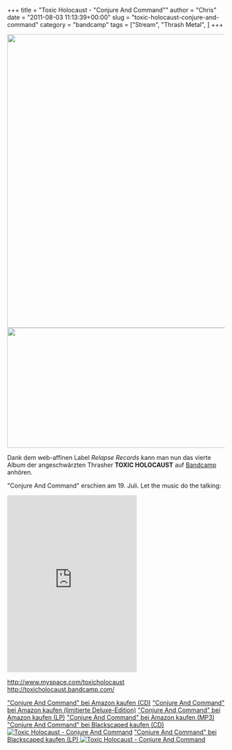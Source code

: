 +++
title = "Toxic Holocaust - \"Conjure And Command\""
author = "Chris"
date = "2011-08-03 11:13:39+00:00"
slug = "toxic-holocaust-conjure-and-command"
category = "bandcamp"
tags = ["Stream", "Thrash Metal", ]
+++

<img class="alignnone size-full wp-image-6410" title="Toxic Holocaust - Conjure And Command" src="http://necroslaughter.de/wp-content/uploads/2011/08/Toxic-Holocaust-Conjure-And-Command1.jpg" alt="" width="680" height="680" />

<img class="alignnone size-full wp-image-6409" title="Toxic Holocaust - Logo" src="http://necroslaughter.de/wp-content/uploads/2011/08/Toxic-Holocaust-Conjure-And-Command.jpg" alt="" width="680" height="278" />

Dank dem web-affinen Label _Relapse Records_ kann man nun das vierte Album der angeschwärzten Thrasher **TOXIC HOLOCAUST** auf <a href="http://toxicholocaust.bandcamp.com/">Bandcamp</a> anhören.

"Conjure And Command" erschien am 19. Juli. Let the music do the talking:

<iframe style="position: relative; display: block; width: 300px; height: 410px;" src="http://bandcamp.com/EmbeddedPlayer/v=2/album=402134463/size=grande3/bgcol=000000/linkcol=AA0000/" width="300" height="410" frameborder="0"><a href="http://toxicholocaust.bandcamp.com/album/conjure-and-command">Conjure And Command by Toxic Holocaust</a></iframe>

<a href="http://www.myspace.com/toxicholocaust">http://www.myspace.com/toxicholocaust</a>
<a href="http://toxicholocaust.bandcamp.com/">http://toxicholocaust.bandcamp.com/</a>

<a href="http://www.amazon.de/gp/product/B004UTSEKK/ref=as_li_qf_sp_asin_il_tl?ie=UTF8&amp;tag=necroslwebzin-21&amp;linkCode=as2&amp;camp=1638&amp;creative=6742&amp;creativeASIN=B004UTSEKK">"Conjure And Command" bei Amazon kaufen (CD)</a>
<a href="http://www.amazon.de/gp/product/B0052SNNWW/ref=as_li_qf_sp_asin_il_tl?ie=UTF8&amp;tag=necroslwebzin-21&amp;linkCode=as2&amp;camp=1638&amp;creative=6742&amp;creativeASIN=B0052SNNWW">"Conjure And Command" bei Amazon kaufen (limitierte Deluxe-Edition)</a>
<a href="http://www.amazon.de/gp/product/B004UTSEKA/ref=as_li_qf_sp_asin_il_tl?ie=UTF8&amp;tag=necroslwebzin-21&amp;linkCode=as2&amp;camp=1638&amp;creative=6742&amp;creativeASIN=B004UTSEKA">"Conjure And Command" bei Amazon kaufen (LP)</a>
<a href="http://www.amazon.de/gp/product/B0059NDGTK/ref=as_li_qf_sp_asin_il_tl?ie=UTF8&amp;tag=necroslwebzin-21&amp;linkCode=as2&amp;camp=1638&amp;creative=6742&amp;creativeASIN=B0059NDGTK">"Conjure And Command" bei Amazon kaufen (MP3)</a>
<a href="http://www.blackscaped.de/product_info.php?ref=64&amp;products_id=43303&amp;affiliate_banner_id=1" target="_blank">"Conjure And Command" bei Blackscaped kaufen (CD)
<img src="http://www.blackscaped.de/affiliate_show_banner.php?ref=64&amp;affiliate_pbanner_id=43303" alt="Toxic Holocaust - Conjure And Command" border="0" /></a>
<a href="http://www.blackscaped.de/product_info.php?ref=64&amp;products_id=43304&amp;affiliate_banner_id=1" target="_blank">"Conjure And Command" bei Blackscaped kaufen (LP)
<img src="http://www.blackscaped.de/affiliate_show_banner.php?ref=64&amp;affiliate_pbanner_id=43304" alt="Toxic Holocaust - Conjure And Command" border="0" /></a>
